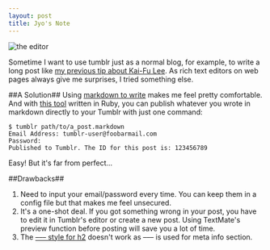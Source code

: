 ```yaml
---
layout: post
title: Jyo's Note
---
```


![the editor](http://img.skitch.com/20110415-xc3w2g69y7sfnyxhgrkr2y7peu.png)

Sometime I want to use tumblr just as a normal blog, for example, to write a long post like [my previous tip about Kai-Fu Lee](http://jyorr.com/post/4622300101/former-google-vp-kai-fu-lee-got-a-nickname-start-copy). As rich text editors on web pages always give me surprises, I tried something else.

##A Solution##
Using [markdown to write](http://daringfireball.net/projects/markdown/syntax) makes me feel pretty comfortable. And with [this tool](https://github.com/mwunsch/tumblr) written in Ruby, you can publish whatever you wrote in markdown directly to your Tumblr with just one command:

    $ tumblr path/to/a_post.markdown
    Email Address: tumblr-user@foobarmail.com
    Password:   
    Published to Tumblr. The ID for this post is: 123456789
    
Easy! But it's far from perfect...

##Drawbacks##
1. Need to input your email/password every time. You can keep them in a config file but that makes me feel unsecured.
2. It's a one-shot deal. If you got something wrong in your post, you have to edit it in Tumblr's editor or create a new post. Using TextMate's preview function before posting will save you a lot of time.
3. The [&ndash;&ndash;&ndash; style for h2](http://daringfireball.net/projects/markdown/syntax#header) doesn't work as &ndash;&ndash;&ndash; is used for meta info section.